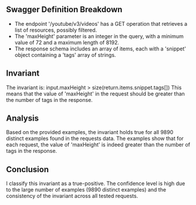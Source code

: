 ## Swagger Definition Breakdown
- The endpoint '/youtube/v3/videos' has a GET operation that retrieves a list of resources, possibly filtered.
- The 'maxHeight' parameter is an integer in the query, with a minimum value of 72 and a maximum length of 8192.
- The response schema includes an array of items, each with a 'snippet' object containing a 'tags' array of strings.

## Invariant
The invariant is: input.maxHeight > size(return.items.snippet.tags[])
This means that the value of 'maxHeight' in the request should be greater than the number of tags in the response.

## Analysis
Based on the provided examples, the invariant holds true for all 9890 distinct examples found in the requests data. The examples show that for each request, the value of 'maxHeight' is indeed greater than the number of tags in the response.

## Conclusion
I classify this invariant as a true-positive. The confidence level is high due to the large number of examples (9890 distinct examples) and the consistency of the invariant across all tested requests.

